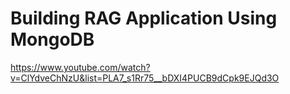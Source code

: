 # Building RAG Application Using MongoDB

https://www.youtube.com/watch?v=ClYdveChNzU&list=PLA7_s1Rr75__bDXI4PUCB9dCpk9EJQd3O

